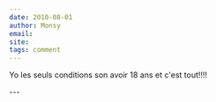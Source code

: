 ```yaml
---
date: 2010-08-01
author: Monsy
email: 
site: 
tags: comment
---
```


<p>Yo les seuls conditions son avoir 18 ans et c'est tout!!!!</p>
---